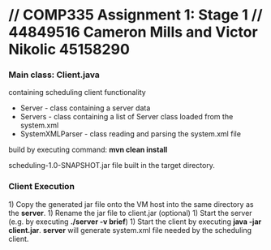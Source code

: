 <h1>// COMP335 Assignment 1: Stage 1 // 44849516 Cameron Mills and Victor Nikolic 45158290</h1>

<h3>Main class: Client.java</h3> containing scheduling client functionality

- Server - class containing a server data
- Servers - class containing a list of Server class loaded from the system.xml
- SystemXMLParser - class reading and parsing the system.xml file

build by executing command: <b>mvn clean install</b>

scheduling-1.0-SNAPSHOT.jar file built in the target directory.

<h3>Client Execution</h3>
1) Copy the generated jar file onto the VM host into the same directory as the <b>server</b>.
1) Rename the jar file to client.jar (optional)
1) Start the server (e.g. by executing <b>./server -v brief</b>)
1) Start the client by executing <b>java -jar client.jar</b>. <b>server</b> will generate system.xml file needed by the scheduling client.
